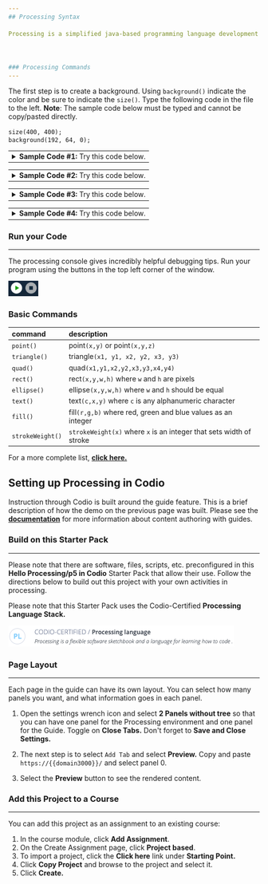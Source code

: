 ```yaml
---
## Processing Syntax

Processing is a simplified java-based programming language development environment designed for use by designers and artists. Students use a software "sketchbook" and production tool to manipulate images, animation and other visual interactions. 



### Processing Commands
---
```

The first step is to create a background. Using `background()` indicate the color and be sure to indicate the `size()`. Type the following code in the file to the left. **Note**: The sample code below must be typed and cannot be copy/pasted directly.

```
size(400, 400);
background(192, 64, 0);
```

<table><tbody ><tr><td><details><summary>
<b>Sample Code #1:</b> Try this code below. </summary><hr>
	
```
size(400, 400);
background(192, 64, 0);
line(15, 25, 70, 90);
```

</details></td></tr></tbody>
</table>

<table><tbody ><tr><td><details><summary>
<b>Sample Code #2:</b> Try this code below. </summary><hr>

```
size(400, 400);
background(192, 64, 0);    // sets background at burnt orange color
stroke(255);               // sets the stroke color to white
line(150, 25, 270, 350);   // tells line where to go
stroke(255, 128, 0, 128);  // bright orange with 50% transparency
```

</details></td></tr></tbody>
</table>

<table><tbody ><tr><td><details><summary>
<b>Sample Code #3:</b> Try this code below. </summary><hr>
	
```
void setup() {
    size(400, 400);
    stroke(255);
    background(192, 64, 0);
} 
void draw() {
    line(150, 25, mouseX, mouseY);
}
```

</details></td></tr></tbody>
</table>

<table><tbody ><tr><td><details><summary>
<b>Sample Code #4:</b> Try this code below. </summary><hr>
	
```
void setup() {
    size(400, 400);
    stroke(255);
} 
void draw() {
    line(150, 25, mouseX, mouseY); 
}
void mousePressed() {
    background(192, 64, 0);
}
```

</details></td></tr></tbody>
</table>

### Run your Code
---
The processing console gives incredibly helpful debugging tips. Run your program  using the buttons in the top left corner of the window.

![Run in Processing](.guides/img/run2.png)

### Basic Commands
|command|description|
|:---|:---|
|`point()`|point`(x,y)` or point`(x,y,z)`|
|`triangle()`|triangle`(x1, y1, x2, y2, x3, y3)`|
|`quad()`|quad`(x1,y1,x2,y2,x3,y3,x4,y4)`|
|`rect()`|rect`(x,y,w,h)` where `w` and `h` are pixels|
|`ellipse()`|ellipse`(x,y,w,h)` where `w` and `h` should be equal |
|`text()`|text`(c,x,y)` where `c` is any alphanumeric character|
|`fill()`|fill`(r,g,b)` where red, green and blue values as an integer|
|`strokeWeight()`|`strokeWeight(x)` where `x` is an integer that sets width of stroke|

For a more complete list, [**click here.**](https://www.toptal.com/game/ultimate-guide-to-processing-the-fundamentals)

## Setting up Processing in Codio

Instruction through Codio is built around the guide feature. This is a brief description of how the demo on the previous page was built. Please see the [**documentation**](https://docs.codio.com/authoring.html) for more information about content authoring with guides.

### Build on this Starter Pack
---
Please note that there are software, files, scripts, etc. preconfigured in this **Hello Processing/p5 in Codio** Starter Pack that allow their use. Follow the directions below to build out this project with your own activities in processing.


Please note that this Starter Pack uses the Codio-Certified **Processing Language Stack.** 

![Processing Stack](.guides/img/stack.png)

### Page Layout
---
Each page in the guide can have its own layout. You can select how many panels you want, and what information goes in each panel. 

1. Open the settings wrench icon and select **2 Panels without tree** so that you can have one panel for the Processing environment and one panel for the Guide. Toggle on **Close Tabs.** Don't forget to **Save and Close Settings.**

2. The next step is to select `Add Tab` and select **Preview.** Copy and paste `https://{{domain3000}}/` and select panel 0.

3. Select the **Preview** button to see the rendered content. 

### Add this Project to a Course
---
You can add this project as an assignment to an existing course:

1. In the course module, click **Add Assignment**.
2. On the Create Assignment page, click **Project based**.
3. To import a project, click the **Click here** link under **Starting Point.** 
4. Click **Copy Project** and browse to the project and select it.
5. Click **Create.**

